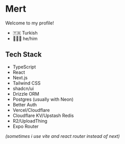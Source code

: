 # Mert

Welcome to my profile!

- 🇹🇷 Turkish
- 🧑🏻‍💻 he/him

## Tech Stack
- TypeScript
- React
- Next.js
- Tailwind CSS
- shadcn/ui
- Drizzle ORM
- Postgres (usually with Neon)
- Better Auth
- Vercel/Cloudflare
- Cloudflare KV/Upstash Redis
- R2/UploadThing
- Expo Router

*(sometimes i use vite and react router instead of next)*
